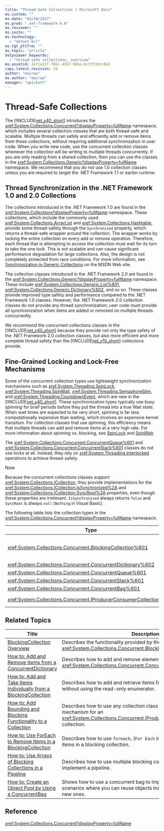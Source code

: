 ```yaml
---
title: "Thread-Safe Collections | Microsoft Docs"
ms.custom: ""
ms.date: "03/30/2017"
ms.prod: ".net-framework-4.6"
ms.reviewer: ""
ms.suite: ""
ms.technology: 
  - "dotnet-bcl"
ms.tgt_pltfrm: ""
ms.topic: "article"
helpviewer_keywords: 
  - "thread-safe collections, overview"
ms.assetid: 2e7ca21f-786c-4367-96be-0cf3f3dcc6bd
caps.latest.revision: 24
author: "mairaw"
ms.author: "mairaw"
manager: "wpickett"
---
```

# Thread-Safe Collections
The [!INCLUDE[net_v40_short](../../../../includes/net-v40-short-md.md)] introduces the <xref:System.Collections.Concurrent?displayProperty=fullName> namespace, which includes several collection classes that are both thread-safe and scalable. Multiple threads can safely and efficiently add or remove items from these collections, without requiring additional synchronization in user code. When you write new code, use the concurrent collection classes whenever the collection will be writing to multiple threads concurrently. If you are only reading from a shared collection, then you can use the classes in the <xref:System.Collections.Generic?displayProperty=fullName> namespace. We recommend that you do not use 1.0 collection classes unless you are required to target the .NET Framework 1.1 or earlier runtime.  
  
## Thread Synchronization in the .NET Framework 1.0 and 2.0 Collections  
 The collections introduced in the .NET Framework 1.0 are found in the <xref:System.Collections?displayProperty=fullName> namespace. These collections, which include the commonly used <xref:System.Collections.ArrayList> and <xref:System.Collections.Hashtable>, provide some thread-safety through the `Synchronized` property, which returns a thread-safe wrapper around the collection. The wrapper works by locking the entire collection on every add or remove operation. Therefore, each thread that is attempting to access the collection must wait for its turn to take the one lock. This is not scalable and can cause significant performance degradation for large collections. Also, the design is not completely protected from race conditions. For more information, see [Synchronization in Generic Collections](http://go.microsoft.com/fwlink/?LinkID=161130) on the MSDN Web site.  
  
 The collection classes introduced in the .NET Framework 2.0 are found in the <xref:System.Collections.Generic?displayProperty=fullName> namespace. These include <xref:System.Collections.Generic.List%601>, <xref:System.Collections.Generic.Dictionary%602>, and so on. These classes provide improved type safety and performance compared to the .NET Framework 1.0 classes. However, the .NET Framework 2.0 collection classes do not provide any thread synchronization; user code must provide all synchronization when items are added or removed on multiple threads concurrently.  
  
 We recommend the concurrent collections classes in the [!INCLUDE[net_v40_short](../../../../includes/net-v40-short-md.md)] because they provide not only the type safety of the .NET Framework 2.0 collection classes, but also more efficient and more complete thread safety than the [!INCLUDE[net_v10_short](../../../../includes/net-v10-short-md.md)] collections provide.  
  
## Fine-Grained Locking and Lock-Free Mechanisms  
 Some of the concurrent collection types use lightweight synchronization mechanisms such as <xref:System.Threading.SpinLock>, <xref:System.Threading.SpinWait>, <xref:System.Threading.SemaphoreSlim>, and <xref:System.Threading.CountdownEvent>, which are new in the [!INCLUDE[net_v40_short](../../../../includes/net-v40-short-md.md)]. These synchronization types typically use *busy spinning* for brief periods before they put the thread into a true Wait state. When wait times are expected to be very short, spinning is far less computationally expensive than waiting, which involves an expensive kernel transition. For collection classes that use spinning, this efficiency means that multiple threads can add and remove items at a very high rate. For more information about spinning vs. blocking, see [SpinLock](../../../../docs/standard/threading/spinlock.md) and [SpinWait](../../../../docs/standard/threading/spinwait.md).  
  
 The <xref:System.Collections.Concurrent.ConcurrentQueue%601> and <xref:System.Collections.Concurrent.ConcurrentStack%601> classes do not use locks at all. Instead, they rely on <xref:System.Threading.Interlocked> operations to achieve thread-safety.  
  
> [!NOTE]
>  Because the concurrent collections classes support <xref:System.Collections.ICollection>, they provide implementations for the <xref:System.Collections.ICollection.IsSynchronized%2A> and <xref:System.Collections.ICollection.SyncRoot%2A> properties, even though these properties are irrelevant. `IsSynchronized` always returns `false` and `SyncRoot` is always `null` (`Nothing` in Visual Basic).  
  
 The following table lists the collection types in the <xref:System.Collections.Concurrent?displayProperty=fullName> namespace.  
  
|Type|Description|  
|----------|-----------------|  
|<xref:System.Collections.Concurrent.BlockingCollection%601>|Provides bounding and blocking functionality for any type that implements <xref:System.Collections.Concurrent.IProducerConsumerCollection%601>. For more information, see [BlockingCollection Overview](../../../../docs/standard/collections/threadsafe/blockingcollection-overview.md).|  
|<xref:System.Collections.Concurrent.ConcurrentDictionary%602>|Thread-safe implementation of a dictionary of key-value pairs.|  
|<xref:System.Collections.Concurrent.ConcurrentQueue%601>|Thread-safe implementation of a FIFO (first-in, first-out) queue.|  
|<xref:System.Collections.Concurrent.ConcurrentStack%601>|Thread-safe implementation of a LIFO (last-in, first-out) stack.|  
|<xref:System.Collections.Concurrent.ConcurrentBag%601>|Thread-safe implementation of an unordered collection of elements.|  
|<xref:System.Collections.Concurrent.IProducerConsumerCollection%601>|The interface that a type must implement to be used in a `BlockingCollection`.|  
  
## Related Topics  
  
|Title|Description|  
|-----------|-----------------|  
|[BlockingCollection Overview](../../../../docs/standard/collections/threadsafe/blockingcollection-overview.md)|Describes the functionality provided by the <xref:System.Collections.Concurrent.BlockingCollection%601>type.|  
|[How to: Add and Remove Items from a ConcurrentDictionary](../../../../docs/standard/collections/threadsafe/how-to-add-and-remove-items-from-a-concurrentdictionary.md)|Describes how to add and remove elements from a <xref:System.Collections.Concurrent.ConcurrentDictionary%602>|  
|[How to: Add and Take Items Individually from a BlockingCollection](../../../../docs/standard/collections/threadsafe/how-to-add-and-take-items-individually-from-a-blockingcollection.md)|Describes how to add and retrieve items from a blocking collection without using the read-only enumerator.|  
|[How to: Add Bounding and Blocking Functionality to a Collection](../../../../docs/standard/collections/threadsafe/how-to-add-bounding-and-blocking-functionality-to-a-collection.md)|Describes how to use any collection class as the underlying storage mechanism for an <xref:System.Collections.Concurrent.IProducerConsumerCollection%601> collection.|  
|[How to: Use ForEach to Remove Items in a BlockingCollection](../../../../docs/standard/collections/threadsafe/how-to-use-foreach-to-remove-items-in-a-blockingcollection.md)|Describes how to use `foreach`, (`For Each` in Visual Basic) to remove all items in a blocking collection.|  
|[How to: Use Arrays of Blocking Collections in a Pipeline](../../../../docs/standard/collections/threadsafe/how-to-use-arrays-of-blocking-collections-in-a-pipeline.md)|Describes how to use multiple blocking collections at the same time to implement a pipeline.|  
|[How to: Create an Object Pool by Using a ConcurrentBag](../../../../docs/standard/collections/threadsafe/how-to-create-an-object-pool-by-using-a-concurrentbag.md)|Shows how to use a concurrent bag to improve performance in scenarios where you can reuse objects instead of continually creating new ones.|  
  
## Reference  
 <xref:System.Collections.Concurrent?displayProperty=fullName>